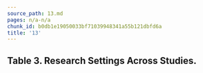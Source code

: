 ```yaml
---
source_path: 13.md
pages: n/a-n/a
chunk_id: b0db1e19050033bf71039948341a55b121dbfd6a
title: '13'
---
```

## Table 3. Research Settings Across Studies.
